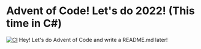 # Advent of Code! Let's do 2022! (This time in C#)
[![CI](https://github.com/JPain/Advent22-CSharp/actions/workflows/ci.yml/badge.svg)](https://github.com/JPain/Advent22-CSharp/actions/workflows/ci.yml)
Hey! Let's do Advent of Code and write a README.md later!